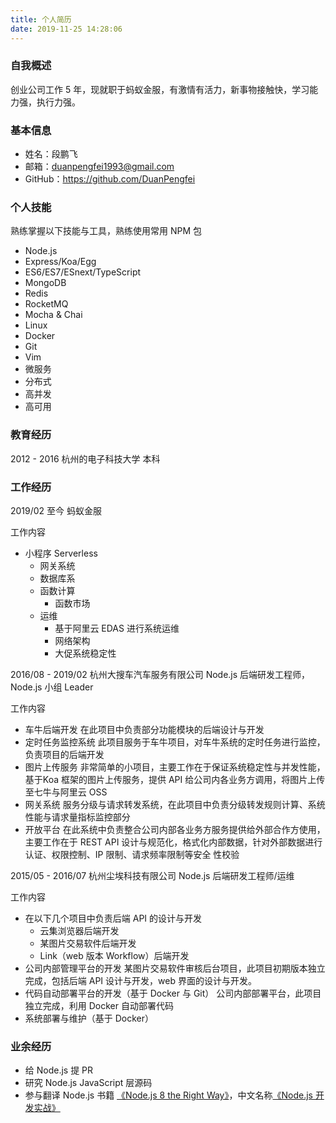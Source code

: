 ```yaml
---
title: 个人简历
date: 2019-11-25 14:28:06
---
```


### 自我概述

创业公司工作 5 年，现就职于蚂蚁金服，有激情有活力，新事物接触快，学习能力强，执行力强。

### 基本信息

- 姓名：段鹏飞
- 邮箱：duanpengfei1993@gmail.com
- GitHub：https://github.com/DuanPengfei


### 个人技能

熟练掌握以下技能与工具，熟练使用常用 NPM 包

- Node.js
- Express/Koa/Egg
- ES6/ES7/ESnext/TypeScript
- MongoDB
- Redis
- RocketMQ
- Mocha & Chai
- Linux
- Docker
- Git
- Vim
- 微服务
- 分布式
- 高并发
- 高可用

### 教育经历

2012 - 2016 杭州的电子科技大学 本科


### 工作经历

2019/02 至今 蚂蚁金服

工作内容

- 小程序 Serverless
  - 网关系统
  - 数据库系
  - 函数计算
    - 函数市场
  - 运维
    - 基于阿里云 EDAS 进行系统运维
    - 网络架构
    - 大促系统稳定性


2016/08 - 2019/02 杭州大搜车汽车服务有限公司 Node.js 后端研发工程师，Node.js 小组 Leader

工作内容

- 车牛后端开发
  在此项目中负责部分功能模块的后端设计与开发
- 定时任务监控系统
  此项目服务于车牛项目，对车牛系统的定时任务进行监控，负责项目的后端开发
- 图片上传服务
  非常简单的小项目，主要工作在于保证系统稳定性与并发性能，基于Koa 框架的图片上传服务，提供 API 给公司内各业务方调用，将图片上传至七牛与阿里云 OSS
- 网关系统
  服务分级与请求转发系统，在此项目中负责分级转发规则计算、系统性能与请求量指标监控部分
- 开放平台
  在此系统中负责整合公司内部各业务方服务提供给外部合作方使用，主要工作在于 REST API 设计与规范化，格式化内部数据，针对外部数据进行认证、权限控制、IP 限制、请求频率限制等安全 性校验


2015/05 - 2016/07 杭州尘埃科技有限公司 Node.js 后端研发工程师/运维

工作内容

- 在以下几个项目中负责后端 API 的设计与开发
  - 云集浏览器后端开发
  - 某图片交易软件后端开发
  - Link（web 版本 Workflow）后端开发
- 公司内部管理平台的开发
  某图片交易软件审核后台项目，此项目初期版本独立完成，包括后端 API 设计与开发，web 界面的设计与开发。
- 代码自动部署平台的开发（基于 Docker 与 Git）
  公司内部部署平台，此项目独立完成，利用 Docker 自动部署代码
- 系统部署与维护（基于 Docker）

### 业余经历
- 给 Node.js 提 PR
- 研究 Node.js JavaScript 层源码
- 参与翻译 Node.js 书籍 [《Node.js 8 the Right Way》](https://book.douban.com/subject/30151734/)，中文名称[《Node.js 开发实战》](https://book.douban.com/subject/30373587/)

